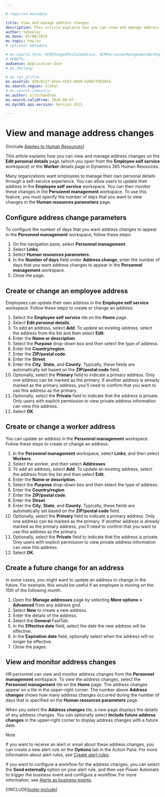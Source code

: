```yaml
---

# required metadata

title: View and manage address changes
description: This article explains how you can view and manage address changes in Dynamics 365 Human Resources.
author: twheeloc
ms.date: 07/08/2024
ms.topic: how-to
# optional metadata

# ms.search.form: HCMChangedPostalAddress, HCMPersonnelManagementWorkspace, HRMParameters
# ROBOTS: 
audience: Application User
# ms.devlang: 

# ms.tgt_pltfrm: 
ms.assetid: 426c6127-42ee-4163-8dd0-b2867f95581d
ms.search.region: Global
# ms.search.industry: 
ms.author: ajitchandran
ms.search.validFrom: 2020-08-07
ms.dyn365.ops.version: Version 1611

---
```


# View and manage address changes

[!include [Applies to Human Resources](../includes/applies-to-hr.md)]

This article explains how you can view and manage address changes on the **Edit personal details** page (which you open from the **Employee self service** workspace) or the **Worker** details page in Dynamics 365 Human Resources.

Many organizations want employees to manage their own personal details through a self-service experience. You can allow users to update their address in the **Employee self service** workspace. You can then monitor these changes in the **Personnel management** workspace. To use this feature, you must specify the number of days that you want to view changes in the **Human resources parameters** page.

## Configure address change parameters

To configure the number of days that you want address changes to appear in the **Personnel management** workspace, follow these steps:

1. On the navigation pane, select **Personnel management**.
2. Select **Links**.
3. Select **Human resources parameters**.
4. In the **Number of days** field under **Address change**, enter the number of days that you want address changes to appear in the **Personnel management** workspace.
5. Close the page.

## Create or change an employee address

Employees can update their own address in the **Employee self service** workspace. Follow these steps to create or change an address:

1. Select the **Employee self service** tile on the **Home** page.
2. Select **Edit personal details**.
3. To add an address, select **Add**. To update an existing address, select the address from the list and then select **Edit**.
4. Enter the **Name or description**.
5. Select the **Purpose** drop-down box and then select the type of address.
6. Enter the **Country/region**.
7. Enter the **ZIP/postal code**.
8. Enter the **Street**.
9. Enter the **City**, **State**, and **County**. Typically, these fields are automatically set based on the **ZIP/postal code** field.
10. Optionally, select the **Primary** field to indicate a primary address. Only one address can be marked as the primary. If another address is already marked as the primary address, you'll need to confirm that you want to use this address as the primary.
11. Optionally, select the **Private** field to indicate that the address is private. Only users with explicit permission to view private address information can view this address.
12. Select **OK**.

## Create or change a worker address

You can update an address in the **Personnel management** workspace. Follow these steps to create or change an address:

1. In the **Personnel management** workspace, select **Links**, and then select **Workers**.
2. Select the worker, and then select **Addresses**.
3. To add an address, select **Add**. To update an existing address, select the address from the list and then select **Edit**.
4. Enter the **Name or description**.
5. Select the **Purpose** drop-down box and then select the type of address.
6. Enter the **Country/region**.
7. Enter the **ZIP/postal code**.
8. Enter the **Street**.
9. Enter the **City**, **State**, and **County**. Typically, these fields are automatically set based on the **ZIP/postal code** field.
10. Optionally, select the **Primary** field to indicate a primary address. Only one address can be marked as the primary. If another address is already marked as the primary address, you'll need to confirm that you want to use this address as the primary.
11. Optionally, select the **Private** field to indicate that the address is private. Only users with explicit permission to view private address information can view this address.
12. Select **OK**.
 
## Create a future change for an address

In some cases, you might want to update an address to change in the future. For example, this would be useful if an employee is moving on the 15th of the following month.

1. Open the **Manage addresses** page by selecting **More options > Advanced** from any address grid.
2. Select **New** to create a new address.
3. Enter the details of the address.
4. Select the **General** FastTab.
5. In the **Effective date** field, select the date the new address will be effective.
6. In the **Expiration date** field, optionally select when the address will no longer be effective.
7. Close the pages.

## View and monitor address changes

HR personnel can view and monitor address changes from the **Personnel management** workspace. To view the address changes, select the **Personnel management** tile on the **Home** page. The address changes appear on a tile in the upper-right corner. The number above **Address changes** shows how many address changes occurred during the number of days that is specified on the **Human resources parameters** page. 

When you select the **Address changes** tile, a new page displays the details of any address changes. You can optionally select **Include future address changes** in the upper-right corner to display address changes with a future date.

> [!NOTE]
> If you want to receive an alert or email about these address changes, you can create a new alert rule on the **Options** tab in the Action Pane. For more information about alert rules, see [Create alert rules](../fin-ops-core/fin-ops/get-started/create-alerts.md).
>
> If you want to configure a workflow for the address changes, you can select the **Send externally** option on your alert rule, and then use Power Automate to trigger the business event and configure a workflow. For more information, see [Alerts as business events](../fin-ops-core/fin-ops/get-started/create-alerts.md#alerts-as-business-events).


[!INCLUDE[footer-include](../includes/footer-banner.md)]
